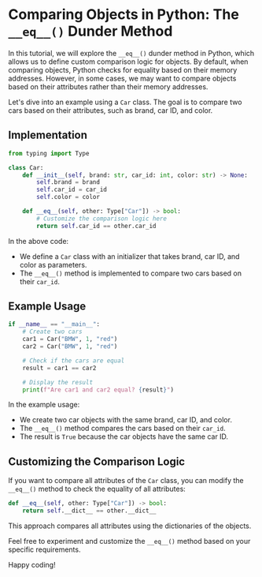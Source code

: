 
# Comparing Objects in Python: The `__eq__()` Dunder Method

In this tutorial, we will explore the `__eq__()` dunder method in Python, which allows us to define custom comparison logic for objects. By default, when comparing objects, Python checks for equality based on their memory addresses. However, in some cases, we may want to compare objects based on their attributes rather than their memory addresses.

Let's dive into an example using a `Car` class. The goal is to compare two cars based on their attributes, such as brand, car ID, and color.

## Implementation

```python
from typing import Type

class Car:
    def __init__(self, brand: str, car_id: int, color: str) -> None:
        self.brand = brand
        self.car_id = car_id
        self.color = color

    def __eq__(self, other: Type["Car"]) -> bool:
        # Customize the comparison logic here
        return self.car_id == other.car_id
```

In the above code:

- We define a `Car` class with an initializer that takes brand, car ID, and color as parameters.
- The `__eq__()` method is implemented to compare two cars based on their `car_id`.

## Example Usage

```python
if __name__ == "__main__":
    # Create two cars
    car1 = Car("BMW", 1, "red")
    car2 = Car("BMW", 1, "red")

    # Check if the cars are equal
    result = car1 == car2

    # Display the result
    print(f"Are car1 and car2 equal? {result}")
```

In the example usage:

- We create two car objects with the same brand, car ID, and color.
- The `__eq__()` method compares the cars based on their `car_id`.
- The result is `True` because the car objects have the same car ID.

## Customizing the Comparison Logic

If you want to compare all attributes of the `Car` class, you can modify the `__eq__()` method to check the equality of all attributes:

```python
def __eq__(self, other: Type["Car"]) -> bool:
    return self.__dict__ == other.__dict__
```

This approach compares all attributes using the dictionaries of the objects.

Feel free to experiment and customize the `__eq__()` method based on your specific requirements.

Happy coding!

